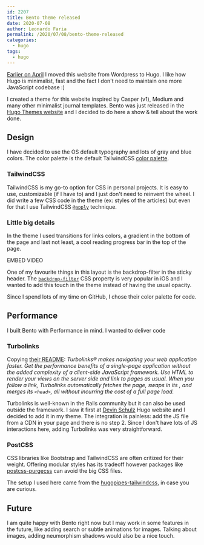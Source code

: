 ```yaml
---
id: 2207
title: Bento theme released
date: 2020-07-08
author: Leonardo Faria
permalink: /2020/07/08/bento-theme-released
categories:
  - hugo
tags:
  - hugo
---
```


[Earlier on April](/2020/04/21/moving-to-hugo/) I moved this website from Wordpress to Hugo. I like how Hugo is minimalist, fast and the fact I don't need to maintain one more JavaScript codebase :) 

I created a theme for this website inspired by Casper (v1), Medium and many other minimalist journal templates. Bento was just released in the [Hugo Themes website](https://themes.gohugo.io/) and I decided to do here a show & tell about the work done.

## Design

I have decided to use the OS default typography and lots of gray and blue colors. The color palette is the default TailwindCSS [color palette](https://tailwindcss.com/docs/customizing-colors/#default-color-palette).

### TailwindCSS

TailwindCSS is my go-to option for CSS in personal projects. It is easy to use, customizable (if I have to) and I just don't need to reinvent the wheel. I did write a few CSS code in the theme (ex: styles of the articles) but even for that I use TailwindCSS [`@apply`](https://tailwindcss.com/docs/extracting-components/#extracting-css-components-with-apply) technique.

### Little big details

In the theme I used transitions for links colors, a gradient in the bottom of the page and last not least, a cool reading progress bar in the top of the page. 

EMBED VIDEO

One of my favourite things in this layout is the backdrop-filter in the sticky header. The  [`backdrop-filter`](https://web.dev/backdrop-filter/) CSS property is very popular in iOS and I wanted to add this touch in the theme instead of having the usual opacity.

Since I spend lots of my time on GitHub, I chose their color palette for code. 

## Performance

I built Bento with Performance in mind. I wanted to deliver code 

### Turbolinks

Copying [their README](https://github.com/turbolinks/turbolinks): _Turbolinks® makes navigating your web application faster. Get the performance benefits of a single-page application without the added complexity of a client-side JavaScript framework. Use HTML to render your views on the server side and link to pages as usual. When you follow a link, Turbolinks automatically fetches the page, swaps in its <body>, and merges its `<head>`, all without incurring the cost of a full page load._

Turbolinks is well-known in the Rails community but it can also be used outside the framework. I saw it first at [Devin Schulz](https://devinschulz.com/) Hugo website and I decided to add it in my theme. The integration is painless: add the JS file from a CDN in your page and there is no step 2. Since I don't have lots of JS interactions here, adding Turbolinks was very straightforward.

### PostCSS

CSS libraries like Bootstrap and TailwindCSS are often critized for their weight. Offering modular styles has its tradeoff however packages like [postcss-purgecss](https://www.npmjs.com/package/@fullhuman/postcss-purgecss) can avoid the big CSS files. 

The setup I used here came from the [hugopipes-tailwindcss](https://github.com/budparr/hugopipes-tailwindcss), in case you are curious.

## Future

I am quite happy with Bento right now but I may work in some features in the future, like adding search or subtle animations for images. Talking about images, adding neumorphism shadows would also be a nice touch.